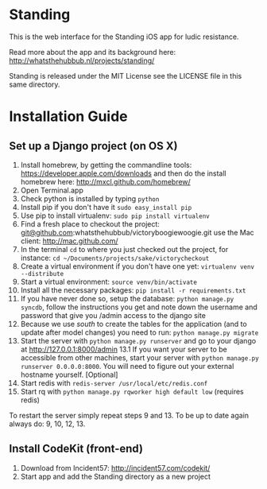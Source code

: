 # Standing

This is the web interface for the Standing iOS app for ludic resistance.

Read more about the app and its background here: http://whatsthehubbub.nl/projects/standing/

Standing is released under the MIT License see the LICENSE file in this same directory.


# Installation Guide

## Set up a Django project (on OS X)
1. Install homebrew, by getting the commandline tools: https://developer.apple.com/downloads and then do the install homebrew here: http://mxcl.github.com/homebrew/
2. Open Terminal.app
3. Check python is installed by typing `python`
4. Install pip if you don't have it `sudo easy_install pip`
5. Use pip to install virtualenv: `sudo pip install virtualenv`
6. Find a fresh place to checkout the project: git@github.com:whatsthehubbub/victoryboogiewoogie.git use the Mac client: http://mac.github.com/
7. In the terminal `cd` to where you just checked out the project, for instance: `cd ~/Documents/projects/sake/victorycheckout`
8. Create a virtual environment if you don't have one yet: `virtualenv venv --distribute`
9. Start a virtual environment: `source venv/bin/activate`
10. Install all the necessary packages: `pip install -r requirements.txt`
11. If you have never done so, setup the database: `python manage.py syncdb`, follow the instructions you get and note down the username and password that give you /admin access to the django site
12. Because we use *south* to create the tables for the application (and to update after model changes) you need to run: `python manage.py migrate`
13. Start the server with `python manage.py runserver` and go to your django at http://127.0.0.1:8000/admin
13.1 If you want your server to be accessible from other machines, start your server with `python manage.py runserver 0.0.0.0:8000`. You will need to figure out your external hostname yourself.
[Optional]
14. Start redis with `redis-server /usr/local/etc/redis.conf`
15. Start rq with `python manage.py rqworker high default low` (requires redis)

To restart the server simply repeat steps 9 and 13.
To be up to date again always do: 9, 10, 12, 13.


## Install CodeKit (front-end)
1. Download from Incident57: http://incident57.com/codekit/
2. Start app and add the Standing directory as a new project
